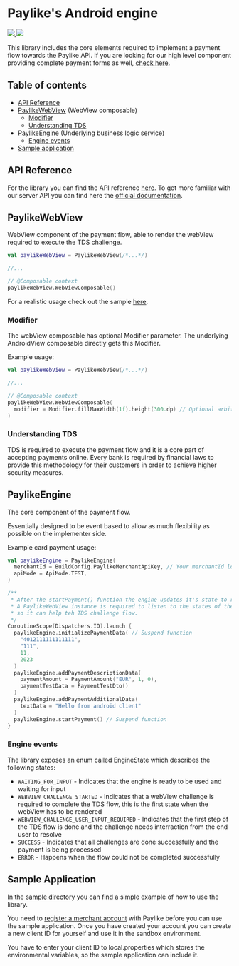 # Paylike's Android engine

<a href="https://jitpack.io/#paylike/kotlin_engine" target="_blank">
    <img src="https://jitpack.io/v/paylike/kotlin_engine.svg" />
</a>
<a href="/../../actions/workflows/AssembleOnMain.yml" target="_blank">
    <img src="/../../actions/workflows/AssembleOnMain.yml/badge.svg?branch=main" />
</a>

This library includes the core elements required to implement a payment flow towards the Paylike API.
If you are looking for our high level component providing complete payment forms as well, [check here](https://github.com/paylike/kotlin_sdk).

## Table of contents
* [API Reference](#api-reference)
* [PaylikeWebView](#paylikeWebView) (WebView composable)
    * [Modifier](#modifier)
    * [Understanding TDS](#understanding-tds)
* [PaylikeEngine](#paylikeengine) (Underlying business logic service)
    * [Engine events](#engine-events)
* [Sample application](#sample-application)

## API Reference

For the library you can find the API reference [here](https://paylike.io#todo-link).
To get more familiar with our server API you can find here the [official documentation](https://github.com/paylike/api-reference).

## PaylikeWebView

WebView component of the payment flow, able to render the webView required to execute the TDS challenge.

```kotlin
val paylikeWebView = PaylikeWebView(/*...*/)

//...

// @Composable context
paylikeWebView.WebViewComposable()
```
For a realistic usage check out the sample [here](./sample/src/main/java/com/github/paylike/sample).

### Modifier

The webView composable has optional Modifier parameter. The underlying AndroidView composable directly gets this Modifier.

Example usage:

```kotlin
val paylikeWebView = PaylikeWebView(/*...*/)

//...

// @Composable context
paylikeWebView.WebViewComposable(
  modifier = Modifier.fillMaxWidth(1f).height(300.dp) // Optional arbitrary modifier
)
```

### Understanding TDS

TDS is required to execute the payment flow and it is a core part of accepting payments online. Every bank is required by financial laws to provide this methodology for their customers in order to achieve higher security measures.

## PaylikeEngine

The core component of the payment flow.

Essentially designed to be event based to allow as much flexibility as possible on the implementer side.

Example card payment usage:

```kotlin
val paylikeEngine = PaylikeEngine(
  merchantId = BuildConfig.PaylikeMerchantApiKey, // Your merchantId loaded from environment
  apiMode = ApiMode.TEST,
)

/**
 * After the startPayment() function the engine updates it's state to render TDS webView challenge.
 * A PaylikeWebView instance is required to listen to the states of the engine,
 * so it can help teh TDS challenge flow.
 */
CoroutineScope(Dispatchers.IO).launch {
  paylikeEngine.initializePaymentData( // Suspend function
    "4012111111111111",
    "111",
    11,
    2023
  )
  paylikeEngine.addPaymentDescriptionData(
    paymentAmount = PaymentAmount("EUR", 1, 0),
    paymentTestData = PaymentTestDto()
  )
  paylikeEngine.addPaymentAdditionalData(
    textData = "Hello from android client"
  )
  paylikeEngine.startPayment() // Suspend function
}
```

### Engine events

The library exposes an enum called EngineState which describes the following states:

* `WAITING_FOR_INPUT` - Indicates that the engine is ready to be used and waiting for input
* `WEBVIEW_CHALLENGE_STARTED` -  Indicates that a webView challenge is required to complete the TDS flow, this is the first state when the webView has to be rendered
* `WEBVIEW_CHALLENGE_USER_INPUT_REQUIRED` - Indicates that the first step of the TDS flow is done and the challenge needs interraction from the end user to resolve
* `SUCCESS` - Indicates that all challenges are done successfully and the payment is being processed
* `ERROR` - Happens when the flow could not be completed successfully

## Sample Application

In the [sample directory](./sample) you can find a simple example of how to use the library.

You need to [register a merchant account](https://paylike.io/sign-up) with Paylike before you can use the sample application. Once you have created your account you can create a new client ID for yourself and use it in the sandbox environment.

You have to enter your client ID to local.properties which stores the environmental variables, so the sample application can include it.